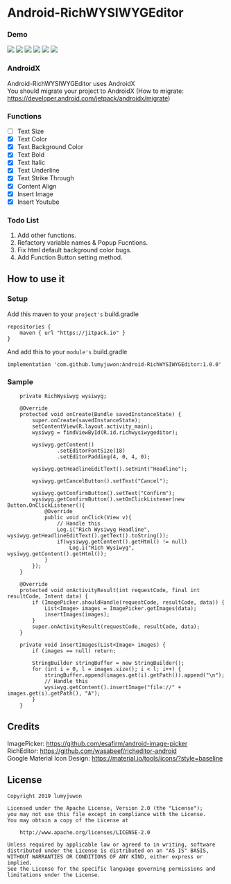 # Android-RichWYSIWYGEditor
### Demo
 ![](./art/sample2.gif)
 ![](./art/sample3.gif)
 ![](./art/sample4.gif)
 ![](./art/sample5.gif)
 ![](./art/sample6.gif)
 ![](./art/sample7.gif)

### AndroidX
Android-RichWYSIWYGEditor uses AndroidX  
You should migrate your project to AndroidX (How to migrate: https://developer.android.com/jetpack/androidx/migrate)  

### Functions
- [ ] Text Size
- [x] Text Color
- [x] Text Background Color
- [x] Text Bold
- [x] Text Italic
- [x] Text Underline
- [x] Text Strike Through
- [x] Content Align
- [x] Insert Image
- [x] Insert Youtube

### Todo List
1. Add other functions.  
2. Refactory variable names & Popup Fucntions.  
3. Fix html default background color bugs.  
4. Add Function Button setting method.

## How to use it
### Setup
Add this maven to your ```project's``` build.gradle
```
repositories {
    maven { url "https://jitpack.io" }
}
```

And add this to your ```module's``` build.gradle
```
implementation 'com.github.lumyjuwon:Android-RichWYSIWYGEditor:1.0.0'
```
### Sample
```
    private RichWysiwyg wysiwyg;

    @Override
    protected void onCreate(Bundle savedInstanceState) {
        super.onCreate(savedInstanceState);
        setContentView(R.layout.activity_main);
        wysiwyg = findViewById(R.id.richwysiwygeditor);
        
        wysiwyg.getContent()
                .setEditorFontSize(18)
                .setEditorPadding(4, 0, 4, 0);
        
        wysiwyg.getHeadlineEditText().setHint("Headline");
        
        wysiwyg.getCancelButton().setText("Cancel");
        
        wysiwyg.getConfirmButton().setText("Confirm");
        wysiwyg.getConfirmButton().setOnClickListener(new Button.OnClickListener(){
            @Override
            public void onClick(View v){
                // Handle this
                Log.i("Rich Wysiwyg Headline", wysiwyg.getHeadlineEditText().getText().toString());
                if(wysiwyg.getContent().getHtml() != null)
                    Log.i("Rich Wysiwyg", wysiwyg.getContent().getHtml());
            }
        });
    }

    @Override
    protected void onActivityResult(int requestCode, final int resultCode, Intent data) {
        if (ImagePicker.shouldHandle(requestCode, resultCode, data)) {
            List<Image> images = ImagePicker.getImages(data);
            insertImages(images);
        }
        super.onActivityResult(requestCode, resultCode, data);
    }

    private void insertImages(List<Image> images) {
        if (images == null) return;

        StringBuilder stringBuffer = new StringBuilder();
        for (int i = 0, l = images.size(); i < l; i++) {
            stringBuffer.append(images.get(i).getPath()).append("\n");
            // Handle this
            wysiwyg.getContent().insertImage("file://" + images.get(i).getPath(), "A");
        }
    }
```

## Credits
ImagePicker: https://github.com/esafirm/android-image-picker  
RichEditor: https://github.com/wasabeef/richeditor-android  
Google Material Icon Design: https://material.io/tools/icons/?style=baseline

## License
```
Copyright 2019 lumyjuwon

Licensed under the Apache License, Version 2.0 (the "License");
you may not use this file except in compliance with the License.
You may obtain a copy of the License at

    http://www.apache.org/licenses/LICENSE-2.0

Unless required by applicable law or agreed to in writing, software
distributed under the License is distributed on an "AS IS" BASIS,
WITHOUT WARRANTIES OR CONDITIONS OF ANY KIND, either express or implied.
See the License for the specific language governing permissions and
limitations under the License.
```
